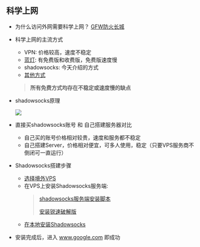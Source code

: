 ## 科学上网

- 为什么访问外网需要科学上网？
    [GFW防火长城](https://zh.wikipedia.org/wiki/%E9%98%B2%E7%81%AB%E9%95%BF%E5%9F%8E)

- 科学上网的主流方式
    - VPN: 价格较高，速度不稳定
    - [蓝灯](https://getlantern.org/zh_CN/index.html): 有免费版和收费版，免费版速度慢
    - shadowsocks: 今天介绍的方式
    - [其他方式](https://www.bennythink.com/all-platform-scientific-internet-all-in-one.html)
    > **所有免费方式均存在不稳定或速度慢的缺点**

- shadowsocks原理
    
    ![](https://bingtaoli.github.io/2016/11/23/shadowsocks%E5%AE%9E%E7%8E%B0%E5%8E%9F%E7%90%86/shadowsocks.png)

- 直接买shadowsocks账号 和 自己搭建服务器对比
    - 自己买的账号价格相对较贵，速度和服务都不稳定
    - 自己搭建Server，价格相对便宜，可多人使用，稳定（只要VPS服务商不倒闭可一直运行）

- Shadowsocks搭建步骤
    - [选择境外VPS](https://www.zhujiceping.com/vps-alipay-weixin)
    - 在VPS上安装Shadowsocks服务端:
        > [shadowsocks服务端安装脚本](https://teddysun.com/486.html)
        >
        > [安装锐速破解版](https://www.91yun.co/archives/683#)
    - [在本地安装Shadowsocks](https://github.com/search?p=1&q=shadowsocks&type=Repositories)

- 安装完成后，进入 www.google.com 即成功
